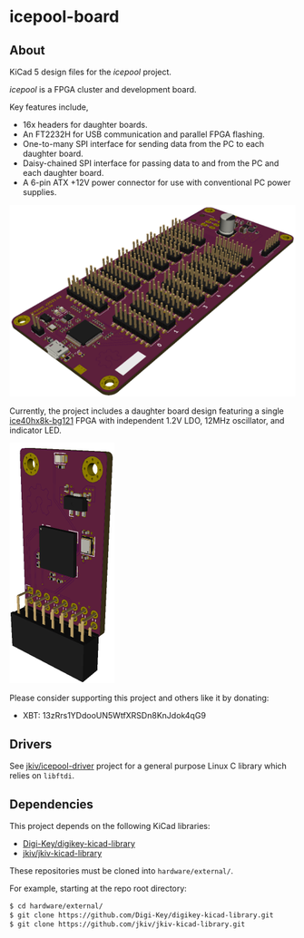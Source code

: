 icepool-board
=============

## About

KiCad 5 design files for the *icepool* project.

*icepool* is a FPGA cluster and development board.

Key features include,

- 16x headers for daughter boards.
- An FT2232H for USB communication and parallel FPGA flashing.
- One-to-many SPI interface for sending data from the PC to each daughter board.
- Daisy-chained SPI interface for passing data to and from the PC and each daughter board.
- A 6-pin ATX +12V power connector for use with conventional PC power supplies.



![icepool-board - 3D Render](hardware/images/icepool-board-profile-small.png)

Currently, the project includes a daughter board design featuring a single [ice40hx8k-bg121](http://www.latticesemi.com/iCE40) FPGA with independent 1.2V LDO, 12MHz oscillator, and indicator LED.

![ice40hx8k bg121 daughter board - 3D render](hardware/images/icepool-ice40hx8k-daughterboard-profile-small.png)

Please consider supporting this project and others like it by donating:

* XBT: 13zRrs1YDdooUN5WtfXRSDn8KnJdok4qG9

## Drivers

See [jkiv/icepool-driver](https://github.com/jkiv/icepool-driver) project for a general purpose Linux C library which relies on `libftdi`.

## Dependencies

This project depends on the following KiCad libraries:

* [Digi-Key/digikey-kicad-library](https://github.com/Digi-Key/digikey-kicad-library)
* [jkiv/jkiv-kicad-library](https://github.com/jkiv/jkiv-kicad-library)

These repositories must be cloned into `hardware/external/`.

For example, starting at the repo root directory:

    $ cd hardware/external/
    $ git clone https://github.com/Digi-Key/digikey-kicad-library.git
    $ git clone https://github.com/jkiv/jkiv-kicad-library.git 

